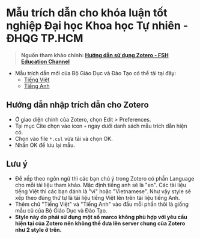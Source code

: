# Mẫu trích dẫn cho khóa luận tốt nghiệp Đại học Khoa học Tự nhiên - ĐHQG TP.HCM

> **Nguồn tham khảo chính: [ Hướng dẫn sử dụng Zotero - FSH Education Channel](https://fsh.org.vn/vietnamese-utf-8/huong-dan-su-dung-zotero---fsh-education-channel-c123a180.html)**

* Mẫu trích dẫn mới của Bộ Giáo Dục và Đào Tạo có thể tải tại đây:
	* [Tiếng Việt](https://www.zotero.org/styles/vietnam-ministry-of-education-and-training-vi)
	* [Tiếng Anh](https://www.zotero.org/styles/vietnam-ministry-of-education-and-training-en)

## Hướng dẫn nhập trích dẫn cho Zotero
* Ở giao diện chính của Zotero, chọn Edit > Preferences.
* Tại mục Cite chọn vào icon `+` ngay dưới danh sách mẫu trích dẫn hiện có.
* Chọn vào file `*.csl` vừa tải và chọn OK.
* Nhấn OK để lưu lại mẫu.

## Lưu ý
- Để xếp theo ngôn ngữ thì các bạn chú ý trong Zotero có phần Language cho mỗi tài liệu tham khảo. Mặc định tiếng anh sẽ là "en". Các tài liệu tiếng Việt thì các bạn đánh là "vi" hoặc "Vietnamese". Như vậy style sẽ xếp theo đúng thứ tự là tài liệu tiếng Việt lên trên tài liệu tiếng Anh.
- Thêm chữ "Tiếng Việt" và "Tiếng Anh" vào đầu mỗi phần thôi là giống mẫu cũ của Bộ Giáo Dục và Đào Tạo.
- **Style này do phải sử dụng một số marco không phù hợp với yêu cầu hiện tại của Zotero nên không thể đưa lên server chung của Zotero như 2 style ở trên.**
